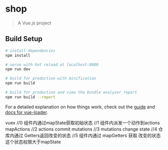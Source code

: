 # shop

> A Vue.js project

## Build Setup

``` bash
# install dependencies
npm install

# serve with hot reload at localhost:8080
npm run dev

# build for production with minification
npm run build

# build for production and view the bundle analyzer report
npm run build --report
```

For a detailed explanation on how things work, check out the [guide](http://vuejs-templates.github.io/webpack/) and [docs for vue-loader](http://vuejs.github.io/vue-loader).


vuex
//0 组件内通过mapState获取初始状态
//1 组件内派发一个动作到actions mapActions
//2 actions commit mutations
//3 mutations change state
//4 仓库内通过 Getters返回改变的状态
//5 组件内通过 mapGetters 获取 改变的状态  这个状态权限大于mapState
